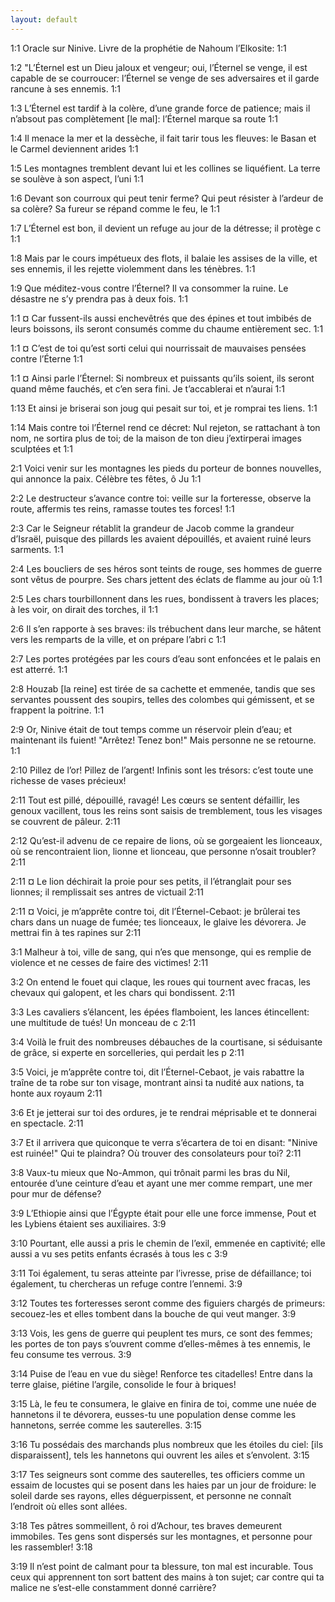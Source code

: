 ```yaml
---
layout: default
---
```


<span class="marginnote nb" label="1:1" name="1:1">1:1</span><span style="display:none">¤1:1¤</span>
 Oracle sur Ninive. Livre de la prophétie de Nahoum l’Elkosite:
<span class="marginnote nb" label="1:1" name="1:1">1:1</span><span style="display:none">¤1:1¤</span>

<span class="marginnote nb" label="1:2" name="1:2">1:2</span><span style="display:none">¤1:2¤</span>
 "L’Éternel est un Dieu jaloux et vengeur; oui, l’Éternel se venge, il est capable de se courroucer: l’Éternel se venge de ses adversaires et il garde rancune à ses ennemis.
<span class="marginnote nb" label="1:1" name="1:1">1:1</span><span style="display:none">¤1:1¤</span>

<span class="marginnote nb" label="1:3" name="1:3">1:3</span><span style="display:none">¤1:3¤</span>
 L’Éternel est tardif à la colère, d’une grande force de patience; mais il n’absout pas complètement [le mal]: l’Éternel marque sa route
<span class="marginnote nb" label="1:1" name="1:1">1:1</span><span style="display:none">¤1:1¤</span>

<span class="marginnote nb" label="1:4" name="1:4">1:4</span><span style="display:none">¤1:4¤</span>
 Il menace la mer et la dessèche, il fait tarir tous les fleuves: le Basan et le Carmel deviennent arides
<span class="marginnote nb" label="1:1" name="1:1">1:1</span><span style="display:none">¤1:1¤</span>

<span class="marginnote nb" label="1:5" name="1:5">1:5</span><span style="display:none">¤1:5¤</span>
 Les montagnes tremblent devant lui et les collines se liquéfient. La terre se soulève à son aspect, l’uni
<span class="marginnote nb" label="1:1" name="1:1">1:1</span><span style="display:none">¤1:1¤</span>

<span class="marginnote nb" label="1:6" name="1:6">1:6</span><span style="display:none">¤1:6¤</span>
Devant son courroux qui peut tenir ferme? Qui peut résister à l’ardeur de sa colère? Sa fureur se répand comme le feu, le
<span class="marginnote nb" label="1:1" name="1:1">1:1</span><span style="display:none">¤1:1¤</span>

<span class="marginnote nb" label="1:7" name="1:7">1:7</span><span style="display:none">¤1:7¤</span>
L’Éternel est bon, il devient un refuge au jour de la détresse; il protège c
<span class="marginnote nb" label="1:1" name="1:1">1:1</span><span style="display:none">¤1:1¤</span>

<span class="marginnote nb" label="1:8" name="1:8">1:8</span><span style="display:none">¤1:8¤</span>
 Mais par le cours impétueux des flots, il balaie les assises de la ville, et ses ennemis, il les rejette violemment dans les ténèbres.
<span class="marginnote nb" label="1:1" name="1:1">1:1</span><span style="display:none">¤1:1¤</span>

<span class="marginnote nb" label="1:9" name="1:9">1:9</span><span style="display:none">¤1:9¤</span>
 Que méditez-vous contre l’Éternel? Il va consommer la ruine. Le désastre ne s’y prendra pas à deux fois.
<span class="marginnote nb" label="1:1" name="1:1">1:1</span><span style="display:none">¤1:1¤</span>

<span class="marginnote nb" label="1:1" name="1:1">1:1</span><span style="display:none">¤1:1¤</span>
¤ Car fussent-ils aussi enchevêtrés que des épines et tout imbibés de leurs boissons, ils seront consumés comme du chaume entièrement sec.
<span class="marginnote nb" label="1:1" name="1:1">1:1</span><span style="display:none">¤1:1¤</span>

<span class="marginnote nb" label="1:1" name="1:1">1:1</span><span style="display:none">¤1:1¤</span>
¤ C’est de toi qu’est sorti celui qui nourrissait de mauvaises pensées contre l’Éterne
<span class="marginnote nb" label="1:1" name="1:1">1:1</span><span style="display:none">¤1:1¤</span>

<span class="marginnote nb" label="1:1" name="1:1">1:1</span><span style="display:none">¤1:1¤</span>
¤ Ainsi parle l’Éternel: Si nombreux et puissants qu’ils soient, ils seront quand même fauchés, et c’en sera fini. Je t’accablerai et n’aurai 
<span class="marginnote nb" label="1:1" name="1:1">1:1</span><span style="display:none">¤1:1¤</span>

<span class="marginnote nb" label="1:13" name="1:13">1:13</span><span style="display:none">¤1:13¤</span>
 Et ainsi je briserai son joug qui pesait sur toi, et je romprai tes liens.
<span class="marginnote nb" label="1:1" name="1:1">1:1</span><span style="display:none">¤1:1¤</span>

<span class="marginnote nb" label="1:14" name="1:14">1:14</span><span style="display:none">¤1:14¤</span>
 Mais contre toi l’Éternel rend ce décret: Nul rejeton, se rattachant à ton nom, ne sortira plus de toi; de la maison de ton dieu j’extirperai images sculptées et
<span class="marginnote nb" label="1:1" name="1:1">1:1</span><span style="display:none">¤1:1¤</span>

<span class="marginnote nb" label="2:1" name="2:1">2:1</span><span style="display:none">¤2:1¤</span>
 Voici venir sur les montagnes les pieds du porteur de bonnes nouvelles, qui annonce la paix. Célèbre tes fêtes, ô Ju
<span class="marginnote nb" label="1:1" name="1:1">1:1</span><span style="display:none">¤1:1¤</span>

<span class="marginnote nb" label="2:2" name="2:2">2:2</span><span style="display:none">¤2:2¤</span>
 Le destructeur s’avance contre toi: veille sur la forteresse, observe la route, affermis tes reins, ramasse toutes tes forces!
<span class="marginnote nb" label="1:1" name="1:1">1:1</span><span style="display:none">¤1:1¤</span>

<span class="marginnote nb" label="2:3" name="2:3">2:3</span><span style="display:none">¤2:3¤</span>
 Car le Seigneur rétablit la grandeur de Jacob comme la grandeur d’Israël, puisque des pillards les avaient dépouillés, et avaient ruiné leurs sarments.
<span class="marginnote nb" label="1:1" name="1:1">1:1</span><span style="display:none">¤1:1¤</span>

<span class="marginnote nb" label="2:4" name="2:4">2:4</span><span style="display:none">¤2:4¤</span>
 Les boucliers de ses héros sont teints de rouge, ses hommes de guerre sont vêtus de pourpre. Ses chars jettent des éclats de flamme au jour où 
<span class="marginnote nb" label="1:1" name="1:1">1:1</span><span style="display:none">¤1:1¤</span>

<span class="marginnote nb" label="2:5" name="2:5">2:5</span><span style="display:none">¤2:5¤</span>
 Les chars tourbillonnent dans les rues, bondissent à travers les places; à les voir, on dirait des torches, il
<span class="marginnote nb" label="1:1" name="1:1">1:1</span><span style="display:none">¤1:1¤</span>

<span class="marginnote nb" label="2:6" name="2:6">2:6</span><span style="display:none">¤2:6¤</span>
Il s’en rapporte à ses braves: ils trébuchent dans leur marche, se hâtent vers les remparts de la ville, et on prépare l’abri c
<span class="marginnote nb" label="1:1" name="1:1">1:1</span><span style="display:none">¤1:1¤</span>

<span class="marginnote nb" label="2:7" name="2:7">2:7</span><span style="display:none">¤2:7¤</span>
Les portes protégées par les cours d’eau sont enfoncées et le palais en est atterré.
<span class="marginnote nb" label="1:1" name="1:1">1:1</span><span style="display:none">¤1:1¤</span>

<span class="marginnote nb" label="2:8" name="2:8">2:8</span><span style="display:none">¤2:8¤</span>
Houzab [la reine] est tirée de sa cachette et emmenée, tandis que ses servantes poussent des soupirs, telles des colombes qui gémissent, et se frappent la poitrine.
<span class="marginnote nb" label="1:1" name="1:1">1:1</span><span style="display:none">¤1:1¤</span>

<span class="marginnote nb" label="2:9" name="2:9">2:9</span><span style="display:none">¤2:9¤</span>
Or, Ninive était de tout temps comme un réservoir plein d’eau; et maintenant ils fuient! "Arrêtez! Tenez bon!" Mais personne ne se retourne.
<span class="marginnote nb" label="1:1" name="1:1">1:1</span><span style="display:none">¤1:1¤</span>

<span class="marginnote nb" label="2:10" name="2:10">2:10</span><span style="display:none">¤2:10¤</span>
 Pillez de l’or! Pillez de l’argent! Infinis sont les trésors: c’est toute une richesse de vases précieux!

<span class="marginnote nb" label="2:11" name="2:11">2:11</span><span style="display:none">¤2:11¤</span>
 Tout est pillé, dépouillé, ravagé! Les cœurs se sentent défaillir, les genoux vacillent, tous les reins sont saisis de tremblement, tous les visages se couvrent de pâleur.
<span class="marginnote nb" label="2:11" name="2:11">2:11</span><span style="display:none">¤2:11¤</span>

<span class="marginnote nb" label="2:12" name="2:12">2:12</span><span style="display:none">¤2:12¤</span>
 Qu’est-il advenu de ce repaire de lions, où se gorgeaient les lionceaux, où se rencontraient lion, lionne et lionceau, que personne n’osait troubler?
<span class="marginnote nb" label="2:11" name="2:11">2:11</span><span style="display:none">¤2:11¤</span>

<span class="marginnote nb" label="2:11" name="2:11">2:11</span><span style="display:none">¤2:11¤</span>
¤ Le lion déchirait la proie pour ses petits, il l’étranglait pour ses lionnes; il remplissait ses antres de victuail
<span class="marginnote nb" label="2:11" name="2:11">2:11</span><span style="display:none">¤2:11¤</span>

<span class="marginnote nb" label="2:11" name="2:11">2:11</span><span style="display:none">¤2:11¤</span>
¤ Voici, je m’apprête contre toi, dit l’Éternel-Cebaot: je brûlerai tes chars dans un nuage de fumée; tes lionceaux, le glaive les dévorera. Je mettrai fin à tes rapines sur 
<span class="marginnote nb" label="2:11" name="2:11">2:11</span><span style="display:none">¤2:11¤</span>

<span class="marginnote nb" label="3:1" name="3:1">3:1</span><span style="display:none">¤3:1¤</span>
 Malheur à toi, ville de sang, qui n’es que mensonge, qui es remplie de violence et ne cesses de faire des victimes!
<span class="marginnote nb" label="2:11" name="2:11">2:11</span><span style="display:none">¤2:11¤</span>

<span class="marginnote nb" label="3:2" name="3:2">3:2</span><span style="display:none">¤3:2¤</span>
 On entend le fouet qui claque, les roues qui tournent avec fracas, les chevaux qui galopent, et les chars qui bondissent.
<span class="marginnote nb" label="2:11" name="2:11">2:11</span><span style="display:none">¤2:11¤</span>

<span class="marginnote nb" label="3:3" name="3:3">3:3</span><span style="display:none">¤3:3¤</span>
 Les cavaliers s’élancent, les épées flamboient, les lances étincellent: une multitude de tués! Un monceau de c
<span class="marginnote nb" label="2:11" name="2:11">2:11</span><span style="display:none">¤2:11¤</span>

<span class="marginnote nb" label="3:4" name="3:4">3:4</span><span style="display:none">¤3:4¤</span>
Voilà le fruit des nombreuses débauches de la courtisane, si séduisante de grâce, si experte en sorcelleries, qui perdait les p
<span class="marginnote nb" label="2:11" name="2:11">2:11</span><span style="display:none">¤2:11¤</span>

<span class="marginnote nb" label="3:5" name="3:5">3:5</span><span style="display:none">¤3:5¤</span>
Voici, je m’apprête contre toi, dit l’Éternel-Cebaot, je vais rabattre la traîne de ta robe sur ton visage, montrant ainsi ta nudité aux nations, ta honte aux royaum
<span class="marginnote nb" label="2:11" name="2:11">2:11</span><span style="display:none">¤2:11¤</span>

<span class="marginnote nb" label="3:6" name="3:6">3:6</span><span style="display:none">¤3:6¤</span>
Et je jetterai sur toi des ordures, je te rendrai méprisable et te donnerai en spectacle.
<span class="marginnote nb" label="2:11" name="2:11">2:11</span><span style="display:none">¤2:11¤</span>

<span class="marginnote nb" label="3:7" name="3:7">3:7</span><span style="display:none">¤3:7¤</span>
Et il arrivera que quiconque te verra s’écartera de toi en disant: "Ninive est ruinée!" Qui te plaindra? Où trouver des consolateurs pour toi?
<span class="marginnote nb" label="2:11" name="2:11">2:11</span><span style="display:none">¤2:11¤</span>

<span class="marginnote nb" label="3:8" name="3:8">3:8</span><span style="display:none">¤3:8¤</span>
Vaux-tu mieux que No-Ammon, qui trônait parmi les bras du Nil, entourée d’une ceinture d’eau et ayant une mer comme rempart, une mer pour mur de défense?

<span class="marginnote nb" label="3:9" name="3:9">3:9</span><span style="display:none">¤3:9¤</span>
 L’Ethiopie ainsi que l’Égypte était pour elle une force immense, Pout et les Lybiens étaient ses auxiliaires.
<span class="marginnote nb" label="3:9" name="3:9">3:9</span><span style="display:none">¤3:9¤</span>

<span class="marginnote nb" label="3:10" name="3:10">3:10</span><span style="display:none">¤3:10¤</span>
 Pourtant, elle aussi a pris le chemin de l’exil, emmenée en captivité; elle aussi a vu ses petits enfants écrasés à tous les c
<span class="marginnote nb" label="3:9" name="3:9">3:9</span><span style="display:none">¤3:9¤</span>

<span class="marginnote nb" label="3:11" name="3:11">3:11</span><span style="display:none">¤3:11¤</span>
 Toi également, tu seras atteinte par l’ivresse, prise de défaillance; toi également, tu chercheras un refuge contre l’ennemi.
<span class="marginnote nb" label="3:9" name="3:9">3:9</span><span style="display:none">¤3:9¤</span>

<span class="marginnote nb" label="3:12" name="3:12">3:12</span><span style="display:none">¤3:12¤</span>
 Toutes tes forteresses seront comme des figuiers chargés de primeurs: secouez-les et elles tombent dans la bouche de qui veut manger.
<span class="marginnote nb" label="3:9" name="3:9">3:9</span><span style="display:none">¤3:9¤</span>

<span class="marginnote nb" label="3:13" name="3:13">3:13</span><span style="display:none">¤3:13¤</span>
 Vois, les gens de guerre qui peuplent tes murs, ce sont des femmes; les portes de ton pays s’ouvrent comme d’elles-mêmes à tes ennemis, le feu consume tes verrous.
<span class="marginnote nb" label="3:9" name="3:9">3:9</span><span style="display:none">¤3:9¤</span>

<span class="marginnote nb" label="3:14" name="3:14">3:14</span><span style="display:none">¤3:14¤</span>
 Puise de l’eau en vue du siège! Renforce tes citadelles! Entre dans la terre glaise, piétine l’argile, consolide le four à briques!

<span class="marginnote nb" label="3:15" name="3:15">3:15</span><span style="display:none">¤3:15¤</span>
 Là, le feu te consumera, le glaive en finira de toi, comme une nuée de hannetons il te dévorera, eusses-tu une population dense comme les hannetons, serrée comme les sauterelles.
<span class="marginnote nb" label="3:15" name="3:15">3:15</span><span style="display:none">¤3:15¤</span>

<span class="marginnote nb" label="3:16" name="3:16">3:16</span><span style="display:none">¤3:16¤</span>
 Tu possédais des marchands plus nombreux que les étoiles du ciel: [ils disparaissent], tels les hannetons qui ouvrent les ailes et s’envolent.
<span class="marginnote nb" label="3:15" name="3:15">3:15</span><span style="display:none">¤3:15¤</span>

<span class="marginnote nb" label="3:17" name="3:17">3:17</span><span style="display:none">¤3:17¤</span>
 Tes seigneurs sont comme des sauterelles, tes officiers comme un essaim de locustes qui se posent dans les haies par un jour de froidure: le soleil darde ses rayons, elles déguerpissent, et personne ne connaît l’endroit où elles sont allées.

<span class="marginnote nb" label="3:18" name="3:18">3:18</span><span style="display:none">¤3:18¤</span>
 Tes pâtres sommeillent, ô roi d’Achour, tes braves demeurent immobiles. Tes gens sont dispersés sur les montagnes, et personne pour les rassembler!
<span class="marginnote nb" label="3:18" name="3:18">3:18</span><span style="display:none">¤3:18¤</span>

<span class="marginnote nb" label="3:19" name="3:19">3:19</span><span style="display:none">¤3:19¤</span>
 Il n’est point de calmant pour ta blessure, ton mal est incurable. Tous ceux qui apprennent ton sort battent des mains à ton sujet; car contre qui ta malice ne s’est-elle constamment donné carrière?